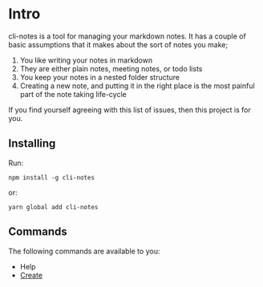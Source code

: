 # Intro

cli-notes is a tool for managing your markdown notes. It has a couple of basic
assumptions that it makes about the sort of notes you make;

1. You like writing your notes in markdown
2. They are either plain notes, meeting notes, or todo lists
3. You keep your notes in a nested folder structure
4. Creating a new note, and putting it in the right place is the most painful part of the note taking life-cycle

If you find yourself agreeing with this list of issues, then this project is for you.

## Installing

Run:

```
npm install -g cli-notes
```

or:

```
yarn global add cli-notes
```

## Commands

The following commands are available to you:

- Help
- [Create](./commands/create.md)

